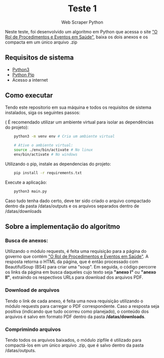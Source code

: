 <div align="center">
    
# Teste 1
Web Scraper Python

</div>

<p>
Neste teste, foi desenvolvido um algoritmo em Python que acessa o site <a href="https://www.gov.br/ans/pt-br/acesso-a-informacao/participacao-da-sociedade/atualizacao-do-rol-de-procedimentos">"O Rol de Procedimentos e Eventos em Saúde"</a>, baixa os dois anexos e os compacta em um único arquivo .zip
</p>


## Requisitos de sistema

- <a href="https://www.python.org/downloads/">Python3</a>
- <a href="https://pypi.org/project/pip/">Python Pip</a>
- Acesso a internet

## Como executar

Tendo este repositorio em sua máquina e todos os requisitos de sistema instalados, siga os seguintes passos:


( É recomendado utilizar um ambiente virtual para isolar as dependências do projeto):

```bash
    python3 -m venv env # Cria um ambiente virtual
    
    # Ative o ambiente virtual:
    source ./env/bin/activate # No linux
    env/bin/activate # No windows
```

Utilizando o pip, instale as dependencias do projeto:

``` bash
    pip install -r requirements.txt
```

Execute a aplicação: 

```bash 
    python3 main.py
```

Caso tudo tenha dado certo, deve ter sido criado o arquivo compactado dentro da pasta /datas/outputs e os arquivos separados dentro de /datas/downloads

## Sobre a implementação do algoritmo

### Busca de anexos:

Utilizando o módulo requests, é feita uma requisição para a página do governo que contém <a href="https://www.gov.br/ans/pt-br/acesso-a-informacao/participacao-da-sociedade/atualizacao-do-rol-de-procedimentos">"O Rol de Procedimentos e Eventos em Saúde"</a>. A resposta retorna o HTML da página, que é então processado com BeautifulSoup (BS4) para criar uma "soup". Em seguida, o código percorre os links da página em busca daqueles cujo texto seja <strong>"anexo I"</strong> ou <strong>"anexo II"</strong>, extraindo os respectivos URLs para download dos arquivos PDF.

### Download de arquivos 
Tendo o link de cada anexo, é feita uma nova requisição utilizando o módulo requests para carregar o PDF correspondente. Caso a resposta seja positiva (indicando que tudo ocorreu como planejado), o conteúdo dos arquivos é salvo em formato PDF dentro da pasta <strong>/datas/downloads</strong>.

### Comprimindo arquivos

Tendo todos os arquivos baixados, o módulo zipfile é utilizado para compactá-los em um único arquivo .zip, que é salvo dentro da pasta /datas/outputs.
